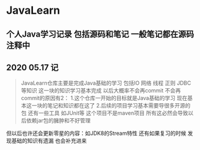 # JavaLearn

## 个人Java学习记录 包括源码和笔记 一般笔记都在源码注释中

## 2020 05.17 记
> JavaLearn仓库主要是完成Java基础的学习
> 包括IO 网络 线程 正则 JDBC 等知识 这一块的知识学习基本完成
以后大概率不会再commit 
不会再commit的原因有2：
1.这个仓库一开始的目标就是Java基础的学习 现在基本这一块的笔记和知识都在这了
2.后续的项目学习基本需要导很多开源的包 还有一些工具 如JUnit等 这个项目不是maven项目 所有这必然会导致以后依赖jar包的臃肿和不好管理

但以后也许还会更新零星的内容：如JDK8的Stream特性 还有如果复习的时候 发现基础的知识有遗漏 也会补充进来
